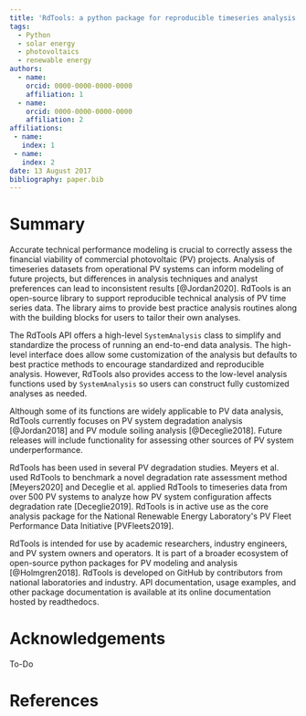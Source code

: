 ```yaml
---
title: 'RdTools: a python package for reproducible timeseries analysis of photovoltaic systems'
tags:
  - Python
  - solar energy
  - photovoltaics
  - renewable energy
authors:
  - name: 
    orcid: 0000-0000-0000-0000
    affiliation: 1
  - name: 
    orcid: 0000-0000-0000-0000
    affiliation: 2
affiliations:
 - name: 
   index: 1
 - name: 
   index: 2
date: 13 August 2017 
bibliography: paper.bib
---
```


# Summary

Accurate technical performance modeling is crucial to correctly assess the
financial viability of commercial photovoltaic (PV) projects.  Analysis of
timeseries datasets from operational PV systems can inform modeling of future
projects, but differences in analysis techniques and analyst preferences can
lead to inconsistent results [@Jordan2020]. RdTools is an open-source library
to support reproducible technical analysis of PV time series data. The library
aims to provide best practice analysis routines along with the building blocks
for users to tailor their own analyses.

The RdTools API offers a high-level `SystemAnalysis` class to simplify and
standardize the process of running an end-to-end data analysis. The high-level
interface does allow some customization of the analysis but defaults to best
practice methods to encourage standardized and reproducible analysis. However,
RdTools also provides access to the low-level analysis functions used by
`SystemAnalysis` so users can construct fully customized analyses as needed.

Although some of its functions are widely applicable to PV data analysis,
RdTools currently focuses on PV system degradation analysis [@Jordan2018] and
PV module soiling analysis [@Deceglie2018].  Future releases will include
functionality for assessing other sources of PV system underperformance.

RdTools has been used in several PV degradation studies.  Meyers et al. used
RdTools to benchmark a novel degradation rate assessment method [Meyers2020]
and Deceglie et al. applied RdTools to timeseries data from over 500 PV systems
to analyze how PV system configuration affects degradation rate [Deceglie2019].
RdTools is in active use as the core analysis package for the National
Renewable Energy Laboratory's PV Fleet Performance Data Initiative
[PVFleets2019].

RdTools is intended for use by academic researchers, industry engineers, and
PV system owners and operators.  It is part of a broader ecosystem of 
open-source python packages for PV modeling and analysis [@Holmgren2018].
RdTools is developed on GitHub by contributors from national laboratories and
industry. API documentation, usage examples, and other package documentation
is available at its online documentation hosted by readthedocs. 

# Acknowledgements

To-Do

# References